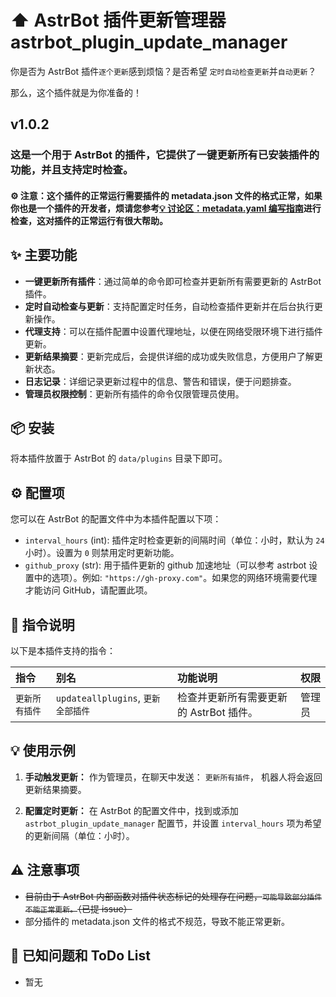# ⬆️ AstrBot 插件更新管理器 astrbot_plugin_update_manager

你是否为 AstrBot 插件`逐个更新`感到烦恼？是否希望 `定时自动检查更新`并`自动更新`？

那么，这个插件就是为你准备的！

## v1.0.2

### 这是一个用于 AstrBot 的插件，它提供了一键更新所有已安装插件的功能，并且支持定时检查。

#### ⚙️ 注意：这个插件的正常运行需要插件的 metadata.json 文件的格式正常，如果你也是一个插件的开发者，烦请您参考[💡 讨论区：metadata.yaml 编写指南](https://github.com/zhewang448/astrbot_plugin_update_manager/discussions/1)进行检查，这对插件的正常运行有很大帮助。

## ✨ 主要功能

- **一键更新所有插件**：通过简单的命令即可检查并更新所有需要更新的 AstrBot 插件。
- **定时自动检查与更新**：支持配置定时任务，自动检查插件更新并在后台执行更新操作。
- **代理支持**：可以在插件配置中设置代理地址，以便在网络受限环境下进行插件更新。
- **更新结果摘要**：更新完成后，会提供详细的成功或失败信息，方便用户了解更新状态。
- **日志记录**：详细记录更新过程中的信息、警告和错误，便于问题排查。
- **管理员权限控制**：更新所有插件的命令仅限管理员使用。

## 📦 安装

将本插件放置于 AstrBot 的 `data/plugins` 目录下即可。

## ⚙️ 配置项

您可以在 AstrBot 的配置文件中为本插件配置以下项：

- `interval_hours` (int): 插件定时检查更新的间隔时间（单位：小时，默认为 `24` 小时）。设置为 `0` 则禁用定时更新功能。
- `github_proxy` (str): 用于插件更新的 github 加速地址（可以参考 astrbot 设置中的选项）。例如: `"https://gh-proxy.com"`。如果您的网络环境需要代理才能访问 GitHub，请配置此项。

## 🚀 指令说明

以下是本插件支持的指令：

| 指令           | 别名                               | 功能说明                                | 权限   |
| :------------- | :--------------------------------- | :-------------------------------------- | :----- |
| `更新所有插件` | `updateallplugins`, `更新全部插件` | 检查并更新所有需要更新的 AstrBot 插件。 | 管理员 |

## 💡 使用示例

1.  **手动触发更新：**
    作为管理员，在聊天中发送：
    `更新所有插件`，
    机器人将会返回更新结果摘要。

2.  **配置定时更新：**
    在 AstrBot 的配置文件中，找到或添加 `astrbot_plugin_update_manager` 配置节，并设置 `interval_hours` 项为希望的更新间隔（单位：小时）。

## ⚠️ 注意事项

- ~~目前由于 AstrBot 内部函数对插件状态标记的处理存在问题，`可能导致部分插件不能正常更新。`（已提 issue）~~
- 部分插件的 metadata.json 文件的格式不规范，导致不能正常更新。

## 🐞 已知问题和 ToDo List

- 暂无

